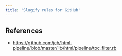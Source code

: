 ```yaml
---
title: 'Slugify rules for GitHub'
---
```


## References

* <https://github.com/jch/html-pipeline/blob/master/lib/html/pipeline/toc_filter.rb>
